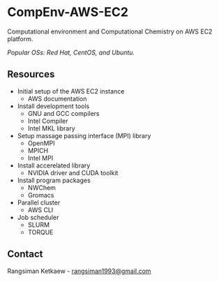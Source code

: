 # CompEnv-AWS-EC2

Computational environment and Computational Chemistry on AWS EC2 platform.

*Popular OSs: Red Hat, CentOS, and Ubuntu.*

## Resources

- Initial setup of the AWS EC2 instance
  - AWS documentation
- Install development tools
  - GNU and GCC compilers
  - Intel Compiler
  - Intel MKL library
- Setup massage passing interface (MPI) library
  - OpenMPI
  - MPICH
  - Intel MPI
- Install accerelated library
  - NVIDIA driver and CUDA toolkit
- Install program packages
  - NWChem
  - Gromacs
- Parallel cluster
  - AWS CLI
- Job scheduler
  - SLURM
  - TORQUE

## Contact

Rangsiman Ketkaew - rangsiman1993@gmail.com
